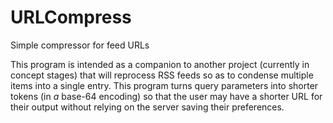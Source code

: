 # URLCompress
Simple compressor for feed URLs

This program is intended as a companion to another project (currently in concept stages) that will reprocess RSS feeds so as to condense multiple items into a single entry. This program turns query parameters into shorter tokens (in *a* base-64 encoding) so that the user may have a shorter URL for their output without relying on the server saving their preferences.

